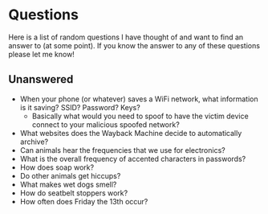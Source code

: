 # Questions

Here is a list of random questions I have thought of and want to find an answer to (at some point). If you know the answer to any of these questions please let me know!

## Unanswered
- When your phone (or whatever) saves a WiFi network, what information is it saving? SSID? Password? Keys?
  - Basically what would you need to spoof to have the victim device connect to your malicious spoofed network?
- What websites does the Wayback Machine decide to automatically archive?
- Can animals hear the frequencies that we use for electronics?
- What is the overall frequency of accented characters in passwords?
- How does soap work?
- Do other animals get hiccups?
- What makes wet dogs smell?
- How do seatbelt stoppers work?
- How often does Friday the 13th occur?
